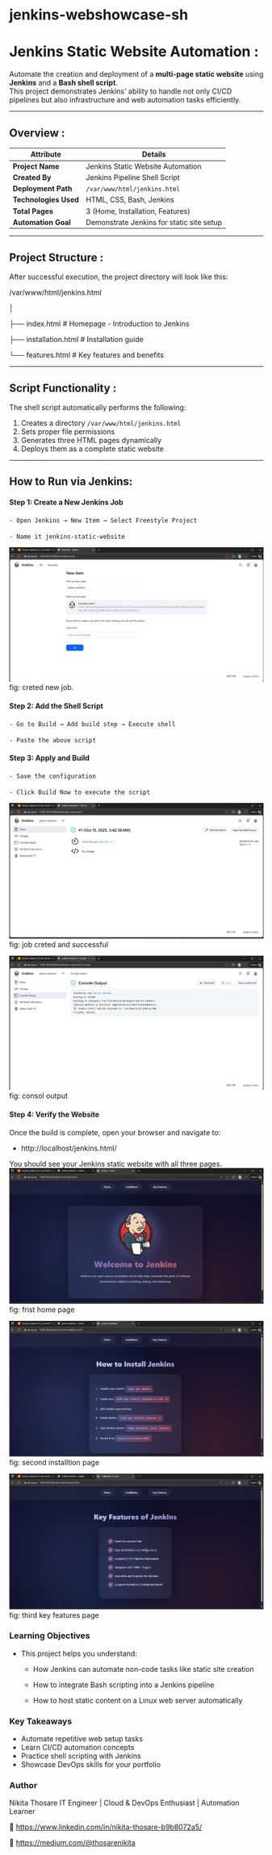 # jenkins-webshowcase-sh

# Jenkins Static Website Automation :

Automate the creation and deployment of a **multi-page static website** using **Jenkins** and a **Bash shell script**.  
This project demonstrates Jenkins' ability to handle not only CI/CD pipelines but also infrastructure and web automation tasks efficiently.

---

## Overview :

| Attribute | Details |
|------------|----------|
| **Project Name** | Jenkins Static Website Automation |
| **Created By** | Jenkins Pipeline Shell Script |
| **Deployment Path** | `/var/www/html/jenkins.html` |
| **Technologies Used** | HTML, CSS, Bash, Jenkins |
| **Total Pages** | 3 (Home, Installation, Features) |
| **Automation Goal** | Demonstrate Jenkins for static site setup |

---

##  Project Structure :

After successful execution, the project directory will look like this:

/var/www/html/jenkins.html

│

├── index.html # Homepage - Introduction to Jenkins

├── installation.html # Installation guide

└── features.html # Key features and benefits


---

##  Script Functionality :

The shell script automatically performs the following:

1. Creates a directory `/var/www/html/jenkins.html`
2. Sets proper file permissions
3. Generates three HTML pages dynamically
4. Deploys them as a complete static website

---

## How to Run via Jenkins: 

#### Step 1: Create a New Jenkins Job

    - Open Jenkins → New Item → Select Freestyle Project

    - Name it jenkins-static-website

![](./img/Screenshot%202025-10-15%20111124.png)
fig: creted new job.

####  Step 2: Add the Shell Script

    - Go to Build → Add build step → Execute shell

    - Paste the above script


#### Step 3: Apply and Build

    - Save the configuration

    - Click Build Now to execute the script
    
![](./img/Screenshot%202025-10-15%20111252.png)
fig: job creted and successful

![](./img/Screenshot%202025-10-15%20111304.png)
fig: consol output


#### Step 4: Verify the Website

Once the build is complete, open your browser and navigate to:

-  http://localhost/jenkins.html/

You should see your Jenkins static website with all three pages.
![](./img/Screenshot%202025-10-15%20113200.png)
fig: frist home page

![](./img/Screenshot%202025-10-15%20113218.png)
fig: second installtion page

![](./img/Screenshot%202025-10-15%20113237.png)
fig: third key features page


###  Learning Objectives

- This project helps you understand:

    - How Jenkins can automate non-code tasks like static site creation

    - How to integrate Bash scripting into a Jenkins pipeline

    - How to host static content on a Linux web server automatically

### Key Takeaways
- Automate repetitive web setup tasks
- Learn CI/CD automation concepts
- Practice shell scripting with Jenkins
- Showcase DevOps skills for your portfolio

### Author

Nikita Thosare
 IT Engineer | Cloud & DevOps Enthusiast | Automation Learner
 
🔗 https://www.linkedin.com/in/nikita-thosare-b9b8072a5/

📰 https://medium.com/@thosarenikita
